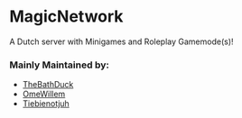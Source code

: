 # MagicNetwork
A Dutch server with Minigames and Roleplay Gamemode(s)!

### Mainly Maintained by:
 - [TheBathDuck](https://github.com/TheBathDuck)
 - [OmeWillem](https://github.com/OmeWillem)
 - [Tiebienotjuh](https://github.com/Tiebienotjuh)
